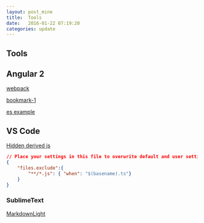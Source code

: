 ```yaml
---
layout: post_mine
title:  Tools
date:   2016-01-22 07:19:20
categories: update
---
```


Tools
----------------------------

## Angular 2

[webpack](https://github.com/AngularClass/angular2-webpack-starter)

[bookmark-1](http://www.sitepoint.com/angular-2-components-inputs-outputs/)

[es example](https://github.com/spalger/esjs-angular2-test/blob/master/app/app.component.ts)

## VS Code

[Hidden derived js](https://code.visualstudio.com/docs/languages/typescript#_hiding-derived-javascript-files)

```json
// Place your settings in this file to overwrite default and user settings.
{
    "files.exclude":{
        "**/*.js": { "when": "$(basename).ts"}
    }
}
```

### SublimeText

[MarkdownLight](https://packagecontrol.io/packages/MarkdownLight)
